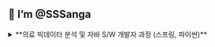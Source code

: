 ##  👋 **I’m @SSSanga**

<details>
   <summary>**의료 빅데이터 분석 및 자바 S/W 개발자 과정 (스프링, 파이썬)**</summary>
   학습기간: 2023.05~2023.10
 
   - 주요 학습 언어

<img src="https://img.shields.io/badge/java-007396?style=for-the-badge&logo=java&logoColor=white">  <img src="https://img.shields.io/badge/springboot-6DB33F?style=for-the-badge&logo=springboot&logoColor=white">  <img src="https://img.shields.io/badge/mysql-4479A1?style=for-the-badge&logo=mysql&logoColor=white">  <img src="https://img.shields.io/badge/python-3776AB?style=for-the-badge&logo=python&logoColor=white">  <img src="https://img.shields.io/badge/jupyter-F37626?style=for-the-badge&logo=jupyter&logoColor=white">  <img src="https://img.shields.io/badge/mongodb-47A248?style=for-the-badge&logo=mongodb&logoColor=white">  <img src="https://img.shields.io/badge/pandas-150458?style=for-the-badge&logo=pandas&logoColor=white">  <img src="https://img.shields.io/badge/fastapi-009688?style=for-the-badge&logo=fastapi&logoColor=white">  <img src="https://img.shields.io/badge/scikitlearn-F7931E?style=for-the-badge&logo=scikitlearn&logoColor=white">


### ✨ **Collaboration with the Application Team** ✨ 


#### **project_nutrient**


**1st: 웹사이트 구현**


주요 업무: PM, 영양제 관련 table DB 구축 및 RestAPI로 영양제 관련 서비스 하기

[1stProject_README](https://sssanga.github.io/project_nutrients/)


**2nd: 데이터 수집 및 ML 예측 서비스**


주요 업무: 댓글 수집 및 데이터 전처리 후 FastAPI 예측 서비스 띄우기


[2ndProject_dataAnalytics_README](https://github.com/araya1203/project_nutrients_data_analytics#readme)


### 🤹**toy_project**


**toy_data_analysiss**

- [project_1: 디스크 환자들의 입원 기간에 영향을 미치는 요인들은??](https://github.com/KKKKKIKKKK/toy_data_analysiss/blob/main/codes/quest1/README.md)

     [Project_1_personal](https://github.com/KKKKKIKKKK/toy_data_analysiss/tree/main/codes/quest1/%EA%B9%80%EC%83%81%EC%95%84)


- [project_2: 고혈압 환자군에서 심결본인부담금에 영향을 미치는 요인들은??](https://github.com/KKKKKIKKKK/toy_data_analysiss/blob/main/codes/quest2/README.md)


     [Project_2_personal](https://github.com/KKKKKIKKKK/toy_data_analysiss/tree/main/codes/quest2/%EA%B9%80%EC%83%81%EC%95%84)

**toy_machinelearning**


- [디스크환자의 통증정도를 다른 수치들을 통해 예측 서비스를 제공(FastAPI)](https://sssanga.github.io/toy_machinelearning/)
  
</details>

   








